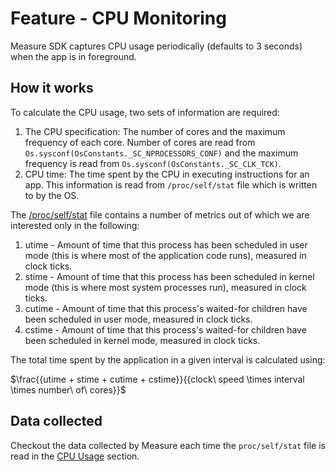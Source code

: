 # Feature - CPU Monitoring

Measure SDK captures CPU usage periodically (defaults to 3 seconds) when the app is in foreground.

## How it works

To calculate the CPU usage, two sets of information are required:

1. The CPU specification: The number of cores and the maximum frequency of each core. Number of cores are read from
   `Os.sysconf(OsConstants._SC_NPROCESSORS_CONF)` and the maximum frequency is read
   from `Os.sysconf(OsConstants._SC_CLK_TCK)`.
2. CPU time: The time spent by the CPU in executing instructions for an app. This information is read
   from `/proc/self/stat` file which is written to by the OS.

The [/proc/self/stat](https://man7.org/linux/man-pages/man5/proc.5.html) file contains a number of metrics out of which
we are interested only in the following:

1. utime - Amount of time that this process has been scheduled in user mode (this is where most of the application code
   runs), measured in clock ticks.
2. stime - Amount of time that this process has been scheduled in kernel mode (this is where most system processes run),
   measured in clock ticks.
3. cutime - Amount of time that this process's waited-for children have been scheduled in user mode, measured in clock
   ticks.
4. cstime - Amount of time that this process's waited-for children have been scheduled in kernel mode, measured in clock
   ticks.

The total time spent by the application in a given interval is calculated using:

$\frac{{utime + stime + cutime + cstime}}{{clock\ speed \times interval \times number\ of\ cores}}$

## Data collected

Checkout the data collected by Measure each time the `proc/self/stat` file is read in
the [CPU Usage](../../../docs/api/sdk/README.md#cpuusage) section.